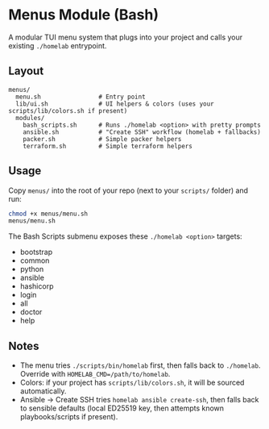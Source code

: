 # Menus Module (Bash)

A modular TUI menu system that plugs into your project and calls your existing `./homelab` entrypoint.

## Layout
```
menus/
  menu.sh                # Entry point
  lib/ui.sh              # UI helpers & colors (uses your scripts/lib/colors.sh if present)
  modules/
    bash_scripts.sh      # Runs ./homelab <option> with pretty prompts
    ansible.sh           # "Create SSH" workflow (homelab + fallbacks)
    packer.sh            # Simple packer helpers
    terraform.sh         # Simple terraform helpers
```

## Usage
Copy `menus/` into the root of your repo (next to your `scripts/` folder) and run:
```bash
chmod +x menus/menu.sh
menus/menu.sh
```

The Bash Scripts submenu exposes these `./homelab <option>` targets:
- bootstrap
- common
- python
- ansible
- hashicorp
- login
- all
- doctor
- help

## Notes
- The menu tries `./scripts/bin/homelab` first, then falls back to `./homelab`. Override with `HOMELAB_CMD=/path/to/homelab`.
- Colors: if your project has `scripts/lib/colors.sh`, it will be sourced automatically.
- Ansible → Create SSH tries `homelab ansible create-ssh`, then falls back to sensible defaults (local ED25519 key, then attempts known playbooks/scripts if present).

